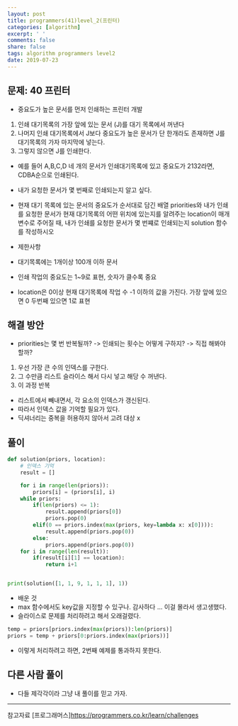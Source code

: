```yaml
---
layout: post
title: programmers(41)level_2(프린터)
categories: [algorithm]
excerpt: ' '
comments: false
share: false
tags: algorithm programmers level2
date: 2019-07-23
---
```


## 문제: 40 프린터

- 중요도가 높은 문서를 먼저 인쇄하는 프린터 개발

1. 인쇄 대기목록의 가장 앞에 있는 문서 (J)를 대기 목록에서 꺼낸다
2. 나머지 인쇄 대기목록에서 J보다 중요도가 높은 문서가 단 한개라도 존재하면 J를 대기목록의 가자 마지막에 넣는다.
3. 그렇지 않으면 J를 인쇄한다.

- 예를 들어 A,B,C,D 네 개의 문서가 인쇄대기목록에 있고 중요도가 2132라면, CDBA순으로 인쇄된다.
- 내가 요청한 문서가 몇 번째로 인쇄되는지 알고 싶다.
- 현재 대기 목록에 있는 문서의 중요도가 순서대로 담긴 배열 priorities와 내가 인쇄를 요청한 문서가 현재 대기목록의 어떤 위치에 있는지를 알려주는 location이 매개변수로 주어질 때, 내가 인쇄를 요청한 문서가 몇 번쨰로 인쇄되는지 solution 함수를 작성하시오

- 제한사항
- 대기목록에는 1개이상 100개 이하 문서
- 인쇄 작업의 중요도는 1~9로 표현, 숫자가 클수록 중요
- location은 0이상 현재 대기목록에 작업 수 -1 이하의 값을 가진다. 가장 앞에 있으면 0 두번째 있으면 1로 표현

## 해결 방안

- priorities는 몇 번 반복될까? -> 인쇄되는 횟수는 어떻게 구하지? -> 직접 해봐야 할까?

1. 우선 가장 큰 수의 인덱스를 구한다.
2. 그 수만큼 리스트 슬라이스 해서 다시 넣고 해당 수 꺼낸다.
3. 이 과정 반복

- 리스트에서 빼내면서, 각 요소의 인덱스가 갱신된다.
- 따라서 인덱스 값을 기억할 필요가 있다.
- 딕셔너리는 중복을 허용하지 않아서 고려 대상 x

## 풀이

```python
def solution(priors, location):
    # 인덱스 기억
    result = []

    for i in range(len(priors)):
        priors[i] = (priors[i], i)
    while priors:
        if(len(priors) <= 1):
            result.append(priors[0])
            priors.pop(0)
        elif(0 == priors.index(max(priors, key=lambda x: x[0]))):
            result.append(priors.pop(0))
        else:
            priors.append(priors.pop(0))
    for i in range(len(result)):
        if(result[i][1] == location):
            return i+1


print(solution([1, 1, 9, 1, 1, 1], 1))

```

- 배운 것
- max 함수에서도 key값을 지정할 수 있구나. 감사하다 ... 이걸 몰라서 생고생했다.
- 슬라이스로 문제를 처리하려고 해서 오래걸렸다.

```python
temp = priors[priors.index(max(priors)):len(priors)]
priors = temp + priors[0:priors.index(max(priors))]
```

- 이렇게 처리하려고 하면, 2번째 예제를 통과하지 못한다.

## 다른 사람 풀이

- 다들 제각각이라 그냥 내 풀이를 믿고 가자.

---

참고자료
[프로그래머스]<https://programmers.co.kr/learn/challenges>
